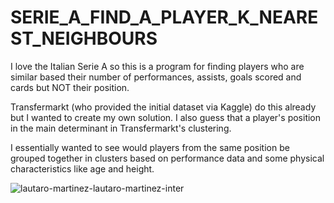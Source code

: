 # SERIE_A_FIND_A_PLAYER_K_NEAREST_NEIGHBOURS

I love the Italian Serie A so this is a program for finding players who are similar based their number of performances, assists, goals scored and cards but NOT their position.

Transfermarkt (who provided the initial dataset via Kaggle) do this already but I wanted to create my own solution. I also guess that a player's position in the main determinant in Transfermarkt's clustering.

I essentially wanted to see would players from the same position be grouped together in clusters based on performance data and some physical characteristics like age and height.



![lautaro-martinez-lautaro-martinez-inter](https://user-images.githubusercontent.com/56002246/147890189-76df34f8-1caf-4166-a407-6bbcd51b7396.gif)
